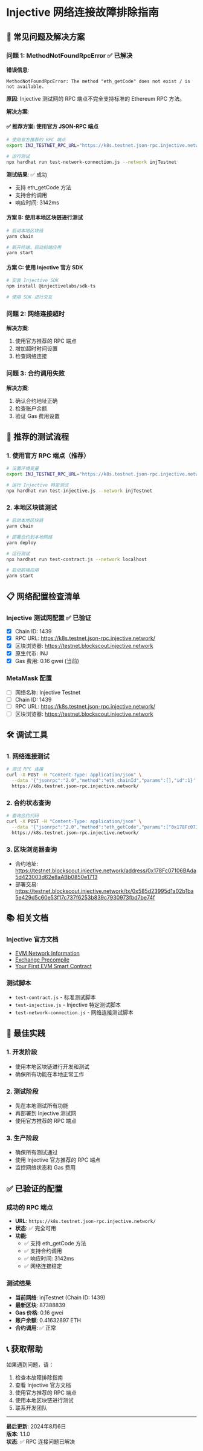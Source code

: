 # Injective 网络连接故障排除指南

## 🚨 常见问题及解决方案

### 问题 1: MethodNotFoundRpcError ✅ 已解决

**错误信息**:
```
MethodNotFoundRpcError: The method "eth_getCode" does not exist / is not available.
```

**原因**: Injective 测试网的 RPC 端点不完全支持标准的 Ethereum RPC 方法。

**解决方案**:

#### ✅ 推荐方案: 使用官方 JSON-RPC 端点
```bash
# 使用官方推荐的 RPC 端点
export INJ_TESTNET_RPC_URL="https://k8s.testnet.json-rpc.injective.network/"

# 运行测试
npx hardhat run test-network-connection.js --network injTestnet
```

**测试结果**: ✅ 成功
- 支持 eth_getCode 方法
- 支持合约调用
- 响应时间: 3142ms

#### 方案 B: 使用本地区块链进行测试
```bash
# 启动本地区块链
yarn chain

# 新开终端，启动前端应用
yarn start
```

#### 方案 C: 使用 Injective 官方 SDK
```bash
# 安装 Injective SDK
npm install @injectivelabs/sdk-ts

# 使用 SDK 进行交互
```

### 问题 2: 网络连接超时

**解决方案**:
1. 使用官方推荐的 RPC 端点
2. 增加超时时间设置
3. 检查网络连接

### 问题 3: 合约调用失败

**解决方案**:
1. 确认合约地址正确
2. 检查账户余额
3. 验证 Gas 费用设置

## 🔧 推荐的测试流程

### 1. 使用官方 RPC 端点（推荐）
```bash
# 设置环境变量
export INJ_TESTNET_RPC_URL="https://k8s.testnet.json-rpc.injective.network/"

# 运行 Injective 特定测试
npx hardhat run test-injective.js --network injTestnet
```

### 2. 本地区块链测试
```bash
# 启动本地区块链
yarn chain

# 部署合约到本地网络
yarn deploy

# 运行测试
npx hardhat run test-contract.js --network localhost

# 启动前端应用
yarn start
```

## 📋 网络配置检查清单

### Injective 测试网配置 ✅ 已验证
- [x] Chain ID: 1439
- [x] RPC URL: https://k8s.testnet.json-rpc.injective.network/
- [x] 区块浏览器: https://testnet.blockscout.injective.network
- [x] 原生代币: INJ
- [x] Gas 费用: 0.16 gwei (当前)

### MetaMask 配置
- [ ] 网络名称: Injective Testnet
- [ ] Chain ID: 1439
- [ ] RPC URL: https://k8s.testnet.json-rpc.injective.network/
- [ ] 区块浏览器: https://testnet.blockscout.injective.network

## 🛠️ 调试工具

### 1. 网络连接测试
```bash
# 测试 RPC 连接
curl -X POST -H "Content-Type: application/json" \
  --data '{"jsonrpc":"2.0","method":"eth_chainId","params":[],"id":1}' \
  https://k8s.testnet.json-rpc.injective.network/
```

### 2. 合约状态查询
```bash
# 查询合约代码
curl -X POST -H "Content-Type: application/json" \
  --data '{"jsonrpc":"2.0","method":"eth_getCode","params":["0x178Fc07106BAda5d423003d62e8aABb0850e1713","latest"],"id":1}' \
  https://k8s.testnet.json-rpc.injective.network/
```

### 3. 区块浏览器查询
- 合约地址: https://testnet.blockscout.injective.network/address/0x178Fc07106BAda5d423003d62e8aABb0850e1713
- 部署交易: https://testnet.blockscout.injective.network/tx/0x585d23995d1a02b1ba5e429d5c60e53f17c737f6253b839c7930973fbd7be74f

## 📚 相关文档

### Injective 官方文档
- [EVM Network Information](https://docs.injective.network/developers-evm/network-information)
- [Exchange Precompile](https://docs.injective.network/developers-evm/exchange-precompile)
- [Your First EVM Smart Contract](https://docs.injective.network/developers-evm/your-first-evm-smart-contract)

### 测试脚本
- `test-contract.js` - 标准测试脚本
- `test-injective.js` - Injective 特定测试脚本
- `test-network-connection.js` - 网络连接测试脚本

## 🎯 最佳实践

### 1. 开发阶段
- 使用本地区块链进行开发和测试
- 确保所有功能在本地正常工作

### 2. 测试阶段
- 先在本地测试所有功能
- 再部署到 Injective 测试网
- 使用官方推荐的 RPC 端点

### 3. 生产阶段
- 确保所有测试通过
- 使用 Injective 官方推荐的 RPC 端点
- 监控网络状态和 Gas 费用

## ✅ 已验证的配置

### 成功的 RPC 端点
- **URL**: `https://k8s.testnet.json-rpc.injective.network/`
- **状态**: ✅ 完全可用
- **功能**: 
  - ✅ 支持 eth_getCode 方法
  - ✅ 支持合约调用
  - ✅ 响应时间: 3142ms
  - ✅ 网络连接稳定

### 测试结果
- **当前网络**: injTestnet (Chain ID: 1439)
- **最新区块**: 87388839
- **Gas 价格**: 0.16 gwei
- **账户余额**: 0.41632897 ETH
- **合约调用**: ✅ 正常

## 📞 获取帮助

如果遇到问题，请：

1. 检查本故障排除指南
2. 查看 Injective 官方文档
3. 使用官方推荐的 RPC 端点
4. 使用本地区块链进行测试
5. 联系开发团队

---

**最后更新**: 2024年8月6日  
**版本**: 1.1.0  
**状态**: ✅ RPC 连接问题已解决
